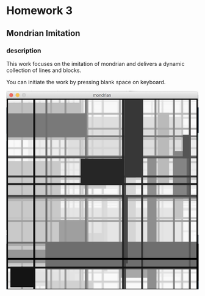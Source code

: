 # Homework 3
## Mondrian Imitation
### description
This work focuses on the imitation of mondrian and delivers a dynamic collection of lines and blocks.

You can initiate the work by pressing blank space on keyboard. 

![illustration](demo.png)

